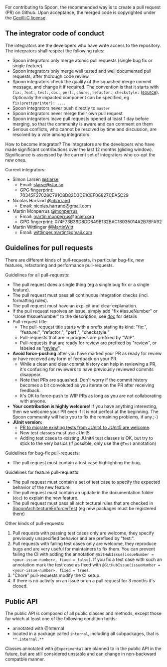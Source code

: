For contributing to Spoon, the recommended way is to create a pull request (PR) on Github. Upon acceptance, the merged code is copyrighted under the [Cecill-C license](http://www.cecill.info/licences/Licence_CeCILL-C_V1-en.html).

The integrator code of conduct
------------------------------

The integrators are the developers who have write access to the repository. The integrators shall respect the following rules:

* Spoon integrators only merge atomic pull requests (single bug fix or single feature)
* Spoon integrators only merge well tested and well documented pull requests, after thorough code review
* Spoon integrators check the quality of the squashed merge commit message, and change it if required. The convention is that it starts with `fix:`, `feat:`, `test:`, `doc:`, `perf:`, `chore:`, `refactor:`, `checkstyle:` ([source](https://github.com/angular/angular.js/blob/master/CONTRIBUTING.md#type)). Optionally the impacted component can be specified, eg `fix(prettyprinter): ...`.
* Spoon integrators never push directly to `master`
* Spoon integrators  never merge their own pull request
* Spoon integrators leave pull requests opened at least 1 day before merging, so that the community is aware and can comment on them
* Serious conflicts, who cannot be resolved by time and discussion, are resolved by a vote among integrators.

How to become integrator? The integrators are the developers who have made significant contributions over the last 12 months (gliding window). Significance is assessed by the current set of integrators who co-opt the new ones.

Current integrators:

- Simon Larsén [@slarse](https://github.com/slarse/)
    - Email: slarse@slar.se
    - GPG fingerprint: 70345F27028C791C8D82D3DE1CEF06827CEA5C29
- Nicolas Harrand [@nharrand](https://github.com/nharrand/)
    - Email: nicolas.harrand@gmail.com
- Martin Monperrus [@monperrus](https://github.com/monperrus/)
    - Email: martin.monperrus@gnieh.org
    - GPG fingerprint: 074F73B36D8DD649B132BAC18035014A2B7BFA92
- Martin Wittlinger [@MartinWitt](https://github.com/MartinWitt)
    - Email: wittlinger.martin@gmail.com

Guidelines for pull requests
----------------------------

There are different kinds of pull-requests, in particular bug-fix, new features, refactoring and performance pull-requests.

Guidelines for all pull-requests:

* The pull request does a single thing (eg a single bug fix or a single feature). 
* The pull request must pass all continuous integration checks (incl. formatting rules).
* The pull request must have an explicit and clear explanation.
* If the pull request resolves an issue, simply add "fix #issueNumber" or "close #issueNumber" to the description, see [doc](https://docs.github.com/en/free-pro-team@latest/github/managing-your-work-on-github/linking-a-pull-request-to-an-issue) for details
* Pull-request title:
  * The pull-request title starts with a prefix stating its kind: "fix:", "feature:", "refactor:", "perf:", "checkstyle:"
  * Pull-requests that are in progress are prefixed by "WIP".
  * Pull-requests that are ready for review are prefixed by "review", or labeled as "[review](https://github.com/INRIA/spoon/labels/review)".
* **Avoid force-pushing** after you have marked your PR as ready for review or have received any form of feedback on your PR.
  * While a clean and clear commit history can help in reviewing a PR, it's confusing for reviewers to have previously reviewed commits disappear.
  * Note that PRs are squashed. Don't worry if the commit history becomes a bit convoluted as you iterate on the PR after receiving feedback.
  * It's OK to force-push to WIP PRs as long as you are not collaborating with anyone.
* **Your contribution is highly welcome**! If you have anything interesting, then we welcome your PR even if it is not perfect at the beginning. The Spoon community will help you to fix the remaining problems, if any.;-)
* **JUnit version:** 
  * [PR to migrate existing tests from JUnit4 to JUnit5 are welcome](https://github.com/INRIA/spoon/issues/3919).
  * New test classes must use JUnit5.
  * Adding test cases to existing JUnit4 test classes is OK, but try to stick to the very basics (if possible, only use the `@Test` annotation)
  
Guidelines for bug-fix pull-requests:

* The pull request must contain a test case highlighting the bug. 

Guidelines for feature pull-requests:

* The pull request must contain a set of test case to specify the expected behavior of the new feature. 
* The pull request must contain an update in the documentation folder (`doc`) to explain the new feature.
* The pull request must pass all architectural rules that are checked in [SpoonArchitectureEnforcerTest](https://github.com/INRIA/spoon/blob/master/src/test/java/spoon/test/architecture/SpoonArchitectureEnforcerTest.java) (eg new packages must be registered there)

Other kinds of pull-requests:

1. Pull requests with passing test cases only are welcome, they specify previously unspecified behavior and are prefixed by "test:".
1. Pull requests with failing test cases only are welcome, they reproduce bugs and are very useful for maintainers to fix them. You can prevent failing the CI with adding the annotation `@GitHubIssue(issueNumber = <your-issue-number>, fixed = false)`. If you fix a test case with such an annotation mark the test case as fixed with `@GitHubIssue(issueNumber = <your-issue-number>, fixed = true)`.
1. "Chore" pull-requests modify the CI setup.
1. If there is no activity on an issue or on a pull request for 3 months it's closed.

Public API
----------

The public API is composed of all public classes and methods, except those for which at least one of the following condition holds:

* annotated with @Internal
* located in a package called `internal`, including all subpackages, that is `**.internal.**`

Classes annotated with `@Experimental` are planned to in the public API in the future, but are still considered unstable and can change in non-backward compatble manner.
